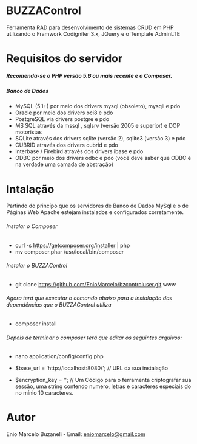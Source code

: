 # BUZZAControl
Ferramenta RAD para desenvolvimento de sistemas CRUD em PHP utilizando o Framwork Codigniter 3.x, JQuery e o Template AdminLTE

# Requisitos do servidor
##### Recomenda-se o PHP versão 5.6 ou mais recente e o Composer.

##### Banco de Dados
- MySQL (5.1+) por meio dos drivers mysql (obsoleto), mysqli e pdo
- Oracle por meio dos drivers oci8 e pdo
- PostgreSQL via drivers postgre e pdo
- MS SQL através da mssql , sqlsrv (versão 2005 e superior) e DOP motoristas
- SQLite através dos drivers sqlite (versão 2), sqlite3 (versão 3) e pdo
- CUBRID através dos drivers cubrid e pdo
- Interbase / Firebird através dos drivers ibase e pdo
- ODBC por meio dos drivers odbc e pdo (você deve saber que ODBC é na verdade uma camada de abstração)

# Intalação

Partindo do princípo que os servidores de Banco de Dados MySql e o de Páginas Web Apache estejam instalados e configurados corretamente.

###### Instalar o Composer
- curl -s https://getcomposer.org/installer | php
- mv composer.phar /usr/local/bin/composer
      
###### Instalar o BUZZAControl
- git clone https://github.com/EnioMarcelo/bzcontroluser.git www

###### Agora terá que executar o comando abaixo para a instalação das dependências que o BUZZAControl utiliza
- composer install

###### Depois de terminar o composer terá que editar os seguintes arquivos:

- nano application/config/config.php 

- $base_url = 'http://localhost:8080/'; // URL da sua instalação
  
- $encryption_key = ''; // Um Código para o ferramenta criptografar sua sessão, uma string contendo numero, letras e caracteres especiais do no mínio 10 caracteres.



# Autor
Enio Marcelo Buzaneli - Email: eniomarcelo@gmail.com
